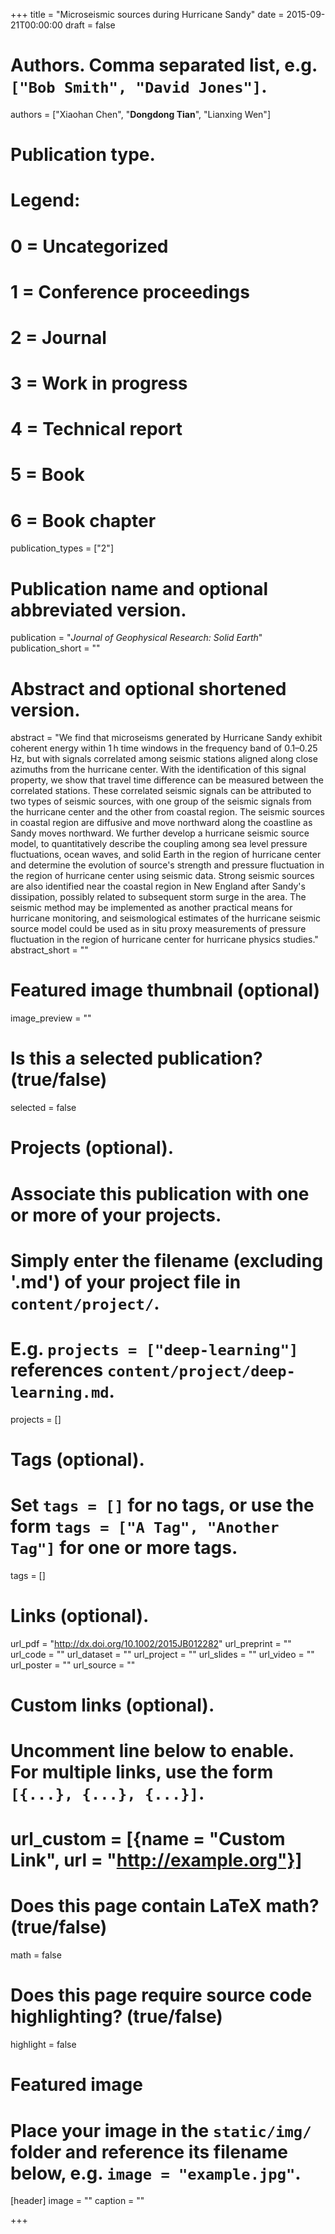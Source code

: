 +++
title = "Microseismic sources during Hurricane Sandy"
date = 2015-09-21T00:00:00
draft = false

# Authors. Comma separated list, e.g. `["Bob Smith", "David Jones"]`.
authors = ["Xiaohan Chen", "**Dongdong Tian**", "Lianxing Wen"]

# Publication type.
# Legend:
# 0 = Uncategorized
# 1 = Conference proceedings
# 2 = Journal
# 3 = Work in progress
# 4 = Technical report
# 5 = Book
# 6 = Book chapter
publication_types = ["2"]

# Publication name and optional abbreviated version.
publication = "*Journal of Geophysical Research: Solid Earth*"
publication_short = ""

# Abstract and optional shortened version.
abstract = "We find that microseisms generated by Hurricane Sandy exhibit coherent energy within 1 h time windows in the frequency band of 0.1–0.25 Hz, but with signals correlated among seismic stations aligned along close azimuths from the hurricane center. With the identification of this signal property, we show that travel time difference can be measured between the correlated stations. These correlated seismic signals can be attributed to two types of seismic sources, with one group of the seismic signals from the hurricane center and the other from coastal region. The seismic sources in coastal region are diffusive and move northward along the coastline as Sandy moves northward. We further develop a hurricane seismic source model, to quantitatively describe the coupling among sea level pressure fluctuations, ocean waves, and solid Earth in the region of hurricane center and determine the evolution of source's strength and pressure fluctuation in the region of hurricane center using seismic data. Strong seismic sources are also identified near the coastal region in New England after Sandy's dissipation, possibly related to subsequent storm surge in the area. The seismic method may be implemented as another practical means for hurricane monitoring, and seismological estimates of the hurricane seismic source model could be used as in situ proxy measurements of pressure fluctuation in the region of hurricane center for hurricane physics studies."
abstract_short = ""

# Featured image thumbnail (optional)
image_preview = ""

# Is this a selected publication? (true/false)
selected = false

# Projects (optional).
#   Associate this publication with one or more of your projects.
#   Simply enter the filename (excluding '.md') of your project file in `content/project/`.
#   E.g. `projects = ["deep-learning"]` references `content/project/deep-learning.md`.
projects = []

# Tags (optional).
#   Set `tags = []` for no tags, or use the form `tags = ["A Tag", "Another Tag"]` for one or more tags.
tags = []

# Links (optional).
url_pdf = "http://dx.doi.org/10.1002/2015JB012282"
url_preprint = ""
url_code = ""
url_dataset = ""
url_project = ""
url_slides = ""
url_video = ""
url_poster = ""
url_source = ""

# Custom links (optional).
#   Uncomment line below to enable. For multiple links, use the form `[{...}, {...}, {...}]`.
# url_custom = [{name = "Custom Link", url = "http://example.org"}]

# Does this page contain LaTeX math? (true/false)
math = false

# Does this page require source code highlighting? (true/false)
highlight = false

# Featured image
# Place your image in the `static/img/` folder and reference its filename below, e.g. `image = "example.jpg"`.
[header]
image = ""
caption = ""

+++
